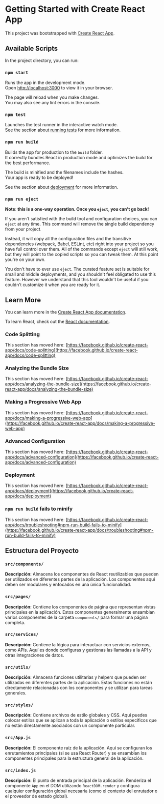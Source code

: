 # Getting Started with Create React App

This project was bootstrapped with [Create React App](https://github.com/facebook/create-react-app).

## Available Scripts

In the project directory, you can run:

### `npm start`

Runs the app in the development mode.\
Open [http://localhost:3000](http://localhost:3000) to view it in your browser.

The page will reload when you make changes.\
You may also see any lint errors in the console.

### `npm test`

Launches the test runner in the interactive watch mode.\
See the section about [running tests](https://facebook.github.io/create-react-app/docs/running-tests) for more information.

### `npm run build`

Builds the app for production to the `build` folder.\
It correctly bundles React in production mode and optimizes the build for the best performance.

The build is minified and the filenames include the hashes.\
Your app is ready to be deployed!

See the section about [deployment](https://facebook.github.io/create-react-app/docs/deployment) for more information.

### `npm run eject`

**Note: this is a one-way operation. Once you `eject`, you can't go back!**

If you aren't satisfied with the build tool and configuration choices, you can `eject` at any time. This command will remove the single build dependency from your project.

Instead, it will copy all the configuration files and the transitive dependencies (webpack, Babel, ESLint, etc) right into your project so you have full control over them. All of the commands except `eject` will still work, but they will point to the copied scripts so you can tweak them. At this point you're on your own.

You don't have to ever use `eject`. The curated feature set is suitable for small and middle deployments, and you shouldn't feel obligated to use this feature. However we understand that this tool wouldn't be useful if you couldn't customize it when you are ready for it.

## Learn More

You can learn more in the [Create React App documentation](https://facebook.github.io/create-react-app/docs/getting-started).

To learn React, check out the [React documentation](https://reactjs.org/).

### Code Splitting

This section has moved here: [https://facebook.github.io/create-react-app/docs/code-splitting](https://facebook.github.io/create-react-app/docs/code-splitting)

### Analyzing the Bundle Size

This section has moved here: [https://facebook.github.io/create-react-app/docs/analyzing-the-bundle-size](https://facebook.github.io/create-react-app/docs/analyzing-the-bundle-size)

### Making a Progressive Web App

This section has moved here: [https://facebook.github.io/create-react-app/docs/making-a-progressive-web-app](https://facebook.github.io/create-react-app/docs/making-a-progressive-web-app)

### Advanced Configuration

This section has moved here: [https://facebook.github.io/create-react-app/docs/advanced-configuration](https://facebook.github.io/create-react-app/docs/advanced-configuration)

### Deployment

This section has moved here: [https://facebook.github.io/create-react-app/docs/deployment](https://facebook.github.io/create-react-app/docs/deployment)

### `npm run build` fails to minify

This section has moved here: [https://facebook.github.io/create-react-app/docs/troubleshooting#npm-run-build-fails-to-minify](https://facebook.github.io/create-react-app/docs/troubleshooting#npm-run-build-fails-to-minify)


## Estructura del Proyecto

### `src/components/`

**Descripción**: Almacena los componentes de React reutilizables que pueden ser utilizados en diferentes partes de la aplicación. Los componentes aquí deben ser modulares y enfocados en una única funcionalidad.

### `src/pages/`

**Descripción**: Contiene los componentes de página que representan vistas principales en la aplicación. Estos componentes generalmente ensamblan varios componentes de la carpeta `components/` para formar una página completa.

### `src/services/`

**Descripción**: Contiene la lógica para interactuar con servicios externos, como APIs. Aquí es donde configuras y gestionas las llamadas a la API y otras integraciones de datos.

### `src/utils/`

**Descripción**: Almacena funciones utilitarias y helpers que pueden ser utilizadas en diferentes partes de la aplicación. Estas funciones no están directamente relacionadas con los componentes y se utilizan para tareas generales.

### `src/styles/`

**Descripción**: Contiene archivos de estilo globales y CSS. Aquí puedes colocar estilos que se aplican a toda la aplicación o estilos específicos que no están directamente asociados con un componente particular.

### `src/App.js`

**Descripción**: El componente raíz de la aplicación. Aquí se configuran los enrutamientos principales (si se usa React Router) y se ensamblan los componentes principales para la estructura general de la aplicación.

### `src/index.js`

**Descripción**: El punto de entrada principal de la aplicación. Renderiza el componente `App` en el DOM utilizando `ReactDOM.render` y configura cualquier configuración global necesaria (como el contexto del enrutador o el proveedor de estado global).